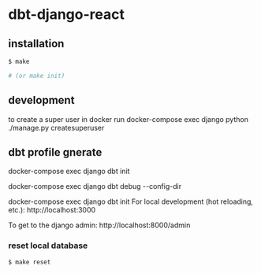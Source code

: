 # dbt-django-react

## installation

```bash
$ make

# (or make init)
```

## development
to create a super user in docker run
 docker-compose exec django python ./manage.py createsuperuser

## dbt profile gnerate
docker-compose exec django dbt init 

docker-compose exec django dbt debug --config-dir

docker-compose exec django dbt init
For local development (hot reloading, etc.):
http://localhost:3000

To get to the django admin:
http://localhost:8000/admin

### reset local database

```bash
$ make reset
```
